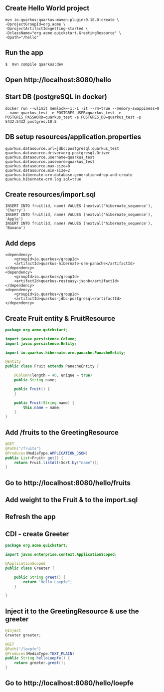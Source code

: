 ## Create Hello World project
```
mvn io.quarkus:quarkus-maven-plugin:0.18.0:create \
-DprojectGroupId=org.acme \
-DprojectArtifactId=getting-started \
-DclassName="org.acme.quickstart.GreetingResource" \
-Dpath="/hello"
```
## Run the app
```bash
$  mvn compile quarkus:dev
```

## Open http://localhost:8080/hello

## Start DB (postgreSQL in docker)
```
docker run --ulimit memlock=-1:-1 -it --rm=true --memory-swappiness=0 --name quarkus_test -e POSTGRES_USER=quarkus_test -e POSTGRES_PASSWORD=quarkus_test -e POSTGRES_DB=quarkus_test -p 5432:5432 postgres:10.5
```

## DB setup resources/application.properties
```
quarkus.datasource.url=jdbc:postgresql:quarkus_test
quarkus.datasource.driver=org.postgresql.Driver
quarkus.datasource.username=quarkus_test
quarkus.datasource.password=quarkus_test
quarkus.datasource.max-size=8
quarkus.datasource.min-size=2
quarkus.hibernate-orm.database.generation=drop-and-create
quarkus.hibernate-orm.log.sql=true
```

## Create resources/import.sql
```
INSERT INTO fruit(id, name) VALUES (nextval('hibernate_sequence'), 'Cherry')
INSERT INTO fruit(id, name) VALUES (nextval('hibernate_sequence'), 'Apple')
INSERT INTO fruit(id, name) VALUES (nextval('hibernate_sequence'), 'Banana')
```

## Add deps
```
<dependency>
    <groupId>io.quarkus</groupId>
    <artifactId>quarkus-hibernate-orm-panache</artifactId>
</dependency>
<dependency>
    <groupId>io.quarkus</groupId>
    <artifactId>quarkus-resteasy-jsonb</artifactId>
</dependency>
<dependency>
    <groupId>io.quarkus</groupId>
    <artifactId>quarkus-jdbc-postgresql</artifactId>
</dependency>
```

## Create Fruit entity & FruitResource
```java
package org.acme.quickstart;

import javax.persistence.Column;
import javax.persistence.Entity;

import io.quarkus.hibernate.orm.panache.PanacheEntity;

@Entity
public class Fruit extends PanacheEntity {

    @Column(length = 40, unique = true)
    public String name;

    public Fruit() {
    }

    public Fruit(String name) {
        this.name = name;
    }
}
```


## Add /fruits to the GreetingResource
```java
@GET
@Path("/fruits")
@Produces(MediaType.APPLICATION_JSON)
public List<Fruit> get() {
    return Fruit.listAll(Sort.by("name"));
}
```

## Go to http://localhost:8080/hello/fruits

## Add weight to the Fruit & to the import.sql

## Refresh the app

## CDI - create Greeter
```java
package org.acme.quickstart;

import javax.enterprise.context.ApplicationScoped;

@ApplicationScoped
public class Greeter {

    public String greet() {
        return "Hello Loepfe";
    }

}
```

## Inject it to the GreetingResource & use the greeter
```java
@Inject
Greeter greeter;

@GET
@Path("/loepfe")
@Produces(MediaType.TEXT_PLAIN)
public String helloLoepfe() {
    return greeter.greet();
}
```
## Go to http://localhost:8080/hello/loepfe
